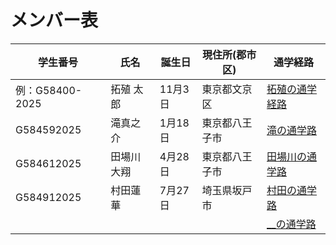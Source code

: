 # メンバー表

|学生番号|氏名|誕生日|現住所(郡市区)|通学経路|
|---|---|---|---|---|
|例：G58400-2025|拓殖 太郎|11月3日|東京都文京区|[拓殖の通学経路](route00.md)|
|G584592025|滝真之介|1月18日|東京都八王子市| [滝の通学路](route01.md)|
|G584612025|田場川大翔|4月28日|東京都八王子市| [田場川の通学路](route02.md)|
|G584912025|村田蓮華|7月27日|埼玉県坂戸市|[村田の通学路](route03.md)|
| | | | | [__の通学路](route04.md)|
